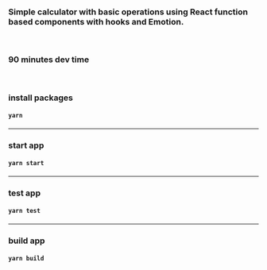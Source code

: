 ### Simple calculator with basic operations using React function based components with hooks and Emotion.
<br>

### 90 minutes dev time

<br>

### install packages

#### `yarn`

---

### start app

#### `yarn start`

---

### test app

#### `yarn test`

---

### build app

#### `yarn build`
